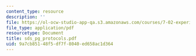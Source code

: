 ```yaml
---
content_type: resource
description: ''
file: https://ol-ocw-studio-app-qa.s3.amazonaws.com/courses/7-02-experimental-biology-communication-spring-2005/9a7cb85148f5df7f8040ed658ac1d364_sds_pg_protocols.pdf
file_type: application/pdf
resourcetype: Document
title: sds_pg_protocols.pdf
uid: 9a7cb851-48f5-df7f-8040-ed658ac1d364
---
```

